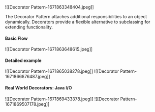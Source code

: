 ![[Decorator Pattern-1671863348404.jpeg]]

The Decorator Pattern attaches additional responsibilities to an object dynamically. Decorators provide a flexible alternative to subclassing for extending functionality.

#### Basic Flow

![[Decorator Pattern-1671863648615.jpeg]]

#### Detailed example
![[Decorator Pattern-1671865038278.jpeg]]
![[Decorator Pattern-1671866876487.jpeg]]

#### Real World Decorators: Java I/O
![[Decorator Pattern-1671869433378.jpeg]]
![[Decorator Pattern-1671869507178.jpeg]]
